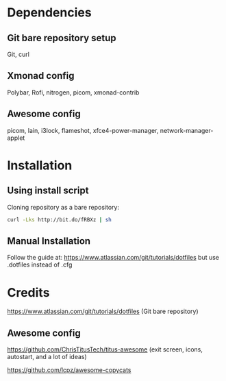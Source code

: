 # Dependencies
## Git bare repository setup

Git, curl

## Xmonad config

Polybar, Rofi, nitrogen, picom, xmonad-contrib

## Awesome config

picom, lain, i3lock, flameshot, xfce4-power-manager, network-manager-applet

# Installation
## Using install script

Cloning repository as a bare repository:

```sh
curl -Lks http://bit.do/fRBXz | sh
```

## Manual Installation

Follow the guide at: https://www.atlassian.com/git/tutorials/dotfiles but use .dotfiles instead of .cfg

# Credits
https://www.atlassian.com/git/tutorials/dotfiles (Git bare repository)

## Awesome config
https://github.com/ChrisTitusTech/titus-awesome (exit screen, icons, autostart, and a lot of ideas)

https://github.com/lcpz/awesome-copycats